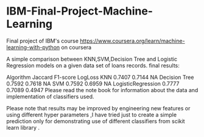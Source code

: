 # IBM-Final-Project-Machine-Learning
Final project of IBM's course https://www.coursera.org/learn/machine-learning-with-python on coursera

A simple comparison between KNN,SVM,Decision Tree and Logistic Regression models on a given data set of loans records. final results:

Algorithm	Jaccard	F1-score	LogLoss
KNN	0.7407	0.7144	NA
Decision Tree	0.7592	0.7618	NA
SVM	0.7592	0.6959	NA
LogisticRegression	0.7777	0.7089	0.4947
Please read the note book for information about the data and implementation of classifiers used.

Please note that results may be improved by engineering new features or using different hyper parameters ,I have tried just to create a simple prediction only for demonstrating use of different classifiers from scikit learn library .
